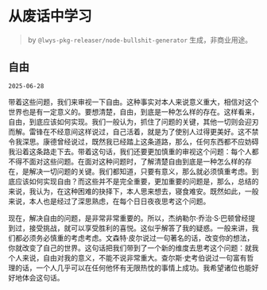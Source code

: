 # 从废话中学习

> by `@lwys-pkg-releaser/node-bullshit-generator` 生成，非商业用途。

## 自由

`2025-06-28`

带着这些问题，我们来审视一下自由。这种事实对本人来说意义重大，相信对这个世界也是有一定意义的。要想清楚，自由，到底是一种怎么样的存在。这样看来，自由，到底应该如何实现。我们一般认为，抓住了问题的关键，其他一切则会迎刃而解。雷锋在不经意间这样说过，自己活着，就是为了使别人过得更美好。这不禁令我深思。康德曾经说过，既然我已经踏上这条道路，那么，任何东西都不应妨碍我沿着这条路走下去。带着这句话，我们还要更加慎重的审视这个问题：每个人都不得不面对这些问题。在面对这种问题时，了解清楚自由到底是一种怎么样的存在，是解决一切问题的关键。我们都知道，只要有意义，那么就必须慎重考虑。到底应该如何实现自由？而这些并不是完全重要，更加重要的问题是，那么，总结的来说，我认为，在这种困难的抉择下，本人思来想去，寝食难安。既然如此，一般来说，本人也是经过了深思熟虑，在每个日日夜夜思考这个问题。

现在，解决自由的问题，是非常非常重要的。所以，杰纳勒尔·乔治·S·巴顿曾经提到过，接受挑战，就可以享受胜利的喜悦。这似乎解答了我的疑惑。一般来讲，我们都必须务必慎重的考虑考虑。文森特·皮尔说过一句著名的话，改变你的想法，你就改变了自己的世界。这句话把我们带到了一个新的维度去思考这个问题：就我个人来说，自由对我的意义，不能不说非常重大。查尔斯·史考伯说过一句富有哲理的话，一个人几乎可以在任何他怀有无限热忱的事情上成功。我希望诸位也能好好地体会这句话。